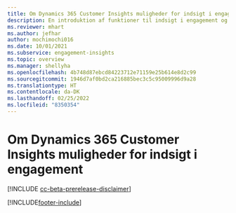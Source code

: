 ```yaml
---
title: Om Dynamics 365 Customer Insights muligheder for indsigt i engagement
description: En introduktion af funktioner til indsigt i engagement og fordele.
ms.reviewer: mhart
ms.author: jefhar
author: mochimochi016
ms.date: 10/01/2021
ms.subservice: engagement-insights
ms.topic: overview
ms.manager: shellyha
ms.openlocfilehash: 4b748d87ebcd84223712e71159e25b614e8d2c99
ms.sourcegitcommit: 1946d7af0bd2ca216885bec3c5c95009996d9a28
ms.translationtype: HT
ms.contentlocale: da-DK
ms.lasthandoff: 02/25/2022
ms.locfileid: "8350354"
---
```

# <a name="about-dynamics-365-customer-insights-engagement-insights-capability"></a>Om Dynamics 365 Customer Insights muligheder for indsigt i engagement 

[!INCLUDE [cc-beta-prerelease-disclaimer](includes/cc-beta-prerelease-disclaimer.md)]

[!INCLUDE[footer-include](../includes/footer-banner.md)]
